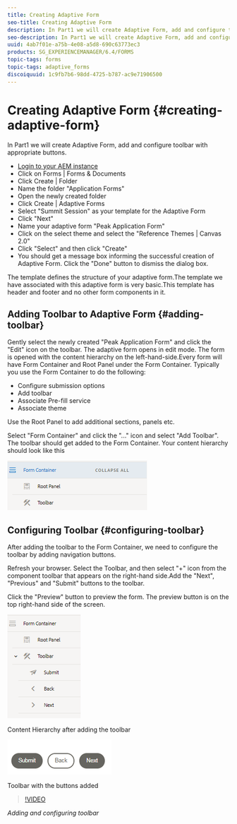 ```yaml
---
title: Creating Adaptive Form
seo-title: Creating Adaptive Form
description: In Part1 we will create Adaptive Form, add and configure toolbar with appropriate buttons.
seo-description: In Part1 we will create Adaptive Form, add and configure toolbar with appropriate buttons.
uuid: 4ab7f01e-a75b-4e08-a5d8-690c63773ec3
products: SG_EXPERIENCEMANAGER/6.4/FORMS
topic-tags: forms
topic-tags: adaptive_forms
discoiquuid: 1c9fb7b6-98dd-4725-b787-ac9e71906500
---
```


# Creating Adaptive Form {#creating-adaptive-form}  

In Part1 we will create Adaptive Form, add and configure toolbar with appropriate buttons.



* [Login to your AEM instance](http://localhost:4502/aem/start.html)
* Click on Forms | Forms & Documents
* Click Create | Folder
* Name the folder "Application Forms"
* Open the newly created folder
* Click Create | Adaptive Forms
* Select "Summit Session" as your template for the Adaptive Form
* Click "Next"
* Name your adaptive form "Peak Application Form"
* Click on the select theme and select the "Reference Themes | Canvas 2.0"
* Click "Select" and then click "Create"
* You should get a message box informing the successful creation of Adaptive Form. Click the "Done" button to dismiss the dialog box.

The template defines the structure of your adaptive form.The template we have associated with this adaptive form is very basic.This template has header and footer and no other form components in it.

## Adding Toolbar to Adaptive Form {#adding-toolbar}

Gently select the newly created "Peak Application Form" and click the "Edit" icon on the toolbar. The adaptive form opens in edit mode. The form is opened with the content hierarchy on the left-hand-side.Every form will have Form Container and Root Panel under the Form Container. Typically you use the Form Container to do the following:

* Configure submission options
* Add toolbar
* Associate Pre-fill service
* Associate theme

Use the Root Panel to add additional sections, panels etc.

Select "Form Container" and click the "..." icon and select "Add Toolbar". The toolbar should get added to the Form Container. Your content hierarchy should look like this

![toolbar](assets/toolbar.png)

## Configuring Toolbar {#configuring-toolbar}

After adding the toolbar to the Form Container, we need to configure the toolbar by adding navigation buttons.

Refresh your browser. Select the Toolbar, and then select "+" icon from the component toolbar that appears on the right-hand side.Add the "Next", "Previous" and "Submit" buttons to the toolbar.

Click the "Preview" button to preview the form. The preview button is on the top right-hand side of the screen.

![contenthierarchy](assets/contenthierarchywithtoolbaroptions.png)

Content Hierarchy after adding the toolbar

![toolbar](assets/toolbarwithbuttons.png)

Toolbar with the buttons added

>[!VIDEO](https://video.tv.adobe.com/v/22173/quality=9)

*Adding and configuring toolbar*

